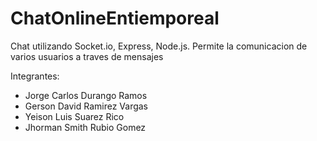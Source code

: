# ChatOnlineEntiemporeal
Chat utilizando Socket.io, Express, Node.js. Permite la comunicacion de varios usuarios a traves de mensajes 

Integrantes:

- Jorge Carlos Durango Ramos 
- Gerson David Ramirez Vargas
- Yeison Luis Suarez Rico 
- Jhorman Smith Rubio Gomez 

